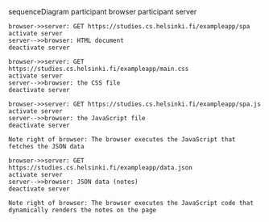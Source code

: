 sequenceDiagram
participant browser
participant server

    browser->>server: GET https://studies.cs.helsinki.fi/exampleapp/spa
    activate server
    server-->>browser: HTML document
    deactivate server

    browser->>server: GET https://studies.cs.helsinki.fi/exampleapp/main.css
    activate server
    server-->>browser: the CSS file
    deactivate server

    browser->>server: GET https://studies.cs.helsinki.fi/exampleapp/spa.js
    activate server
    server-->>browser: the JavaScript file
    deactivate server

    Note right of browser: The browser executes the JavaScript that fetches the JSON data

    browser->>server: GET https://studies.cs.helsinki.fi/exampleapp/data.json
    activate server
    server-->>browser: JSON data (notes)
    deactivate server

    Note right of browser: The browser executes the JavaScript code that dynamically renders the notes on the page
